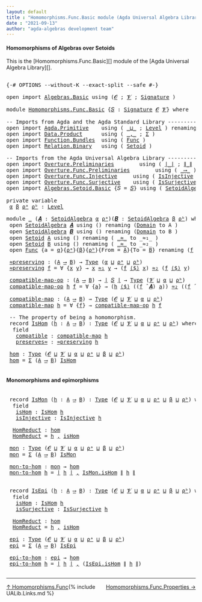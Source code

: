 ```yaml
---
layout: default
title : "Homomorphisms.Func.Basic module (Agda Universal Algebra Library)"
date : "2021-09-13"
author: "agda-algebras development team"
---
```


#### <a id="homomorphisms-of-algebras-over-setoids">Homomorphisms of Algebras over Setoids</a>

This is the [Homomorphisms.Func.Basic][] module of the [Agda Universal Algebra Library][].

<pre class="Agda">

<a id="364" class="Symbol">{-#</a> <a id="368" class="Keyword">OPTIONS</a> <a id="376" class="Pragma">--without-K</a> <a id="388" class="Pragma">--exact-split</a> <a id="402" class="Pragma">--safe</a> <a id="409" class="Symbol">#-}</a>

<a id="414" class="Keyword">open</a> <a id="419" class="Keyword">import</a> <a id="426" href="Algebras.Basic.html" class="Module">Algebras.Basic</a> <a id="441" class="Keyword">using</a> <a id="447" class="Symbol">(</a><a id="448" href="Algebras.Basic.html#1130" class="Generalizable">𝓞</a> <a id="450" class="Symbol">;</a> <a id="452" href="Algebras.Basic.html#1132" class="Generalizable">𝓥</a> <a id="454" class="Symbol">;</a> <a id="456" href="Algebras.Basic.html#3858" class="Function">Signature</a> <a id="466" class="Symbol">)</a>

<a id="469" class="Keyword">module</a> <a id="476" href="Homomorphisms.Func.Basic.html" class="Module">Homomorphisms.Func.Basic</a> <a id="501" class="Symbol">{</a><a id="502" href="Homomorphisms.Func.Basic.html#502" class="Bound">𝑆</a> <a id="504" class="Symbol">:</a> <a id="506" href="Algebras.Basic.html#3858" class="Function">Signature</a> <a id="516" href="Algebras.Basic.html#1130" class="Generalizable">𝓞</a> <a id="518" href="Algebras.Basic.html#1132" class="Generalizable">𝓥</a><a id="519" class="Symbol">}</a> <a id="521" class="Keyword">where</a>

<a id="528" class="Comment">-- Imports from Agda and the Agda Standard Library ------------------------------</a>
<a id="610" class="Keyword">open</a> <a id="615" class="Keyword">import</a> <a id="622" href="Agda.Primitive.html" class="Module">Agda.Primitive</a>    <a id="640" class="Keyword">using</a> <a id="646" class="Symbol">(</a> <a id="648" href="Agda.Primitive.html#810" class="Primitive Operator">_⊔_</a> <a id="652" class="Symbol">;</a> <a id="654" href="Agda.Primitive.html#597" class="Postulate">Level</a> <a id="660" class="Symbol">)</a> <a id="662" class="Keyword">renaming</a> <a id="671" class="Symbol">(</a> <a id="673" href="Agda.Primitive.html#326" class="Primitive">Set</a> <a id="677" class="Symbol">to</a> <a id="680" class="Primitive">Type</a> <a id="685" class="Symbol">)</a>
<a id="687" class="Keyword">open</a> <a id="692" class="Keyword">import</a> <a id="699" href="Data.Product.html" class="Module">Data.Product</a>      <a id="717" class="Keyword">using</a> <a id="723" class="Symbol">(</a> <a id="725" href="Agda.Builtin.Sigma.html#236" class="InductiveConstructor Operator">_,_</a> <a id="729" class="Symbol">;</a> <a id="731" href="Agda.Builtin.Sigma.html#166" class="Record">Σ</a> <a id="733" class="Symbol">)</a>
<a id="735" class="Keyword">open</a> <a id="740" class="Keyword">import</a> <a id="747" href="Function.Bundles.html" class="Module">Function.Bundles</a>  <a id="765" class="Keyword">using</a> <a id="771" class="Symbol">(</a> <a id="773" href="Function.Bundles.html#1868" class="Record">Func</a> <a id="778" class="Symbol">)</a>
<a id="780" class="Keyword">open</a> <a id="785" class="Keyword">import</a> <a id="792" href="Relation.Binary.html" class="Module">Relation.Binary</a>   <a id="810" class="Keyword">using</a> <a id="816" class="Symbol">(</a> <a id="818" href="Relation.Binary.Bundles.html#1009" class="Record">Setoid</a> <a id="825" class="Symbol">)</a>

<a id="828" class="Comment">-- Imports from the Agda Universal Algebra Library ---------------------------</a>
<a id="907" class="Keyword">open</a> <a id="912" class="Keyword">import</a> <a id="919" href="Overture.Preliminaries.html" class="Module">Overture.Preliminaries</a>        <a id="949" class="Keyword">using</a> <a id="955" class="Symbol">(</a> <a id="957" href="Overture.Preliminaries.html#4383" class="Function Operator">∣_∣</a> <a id="961" class="Symbol">;</a> <a id="963" href="Overture.Preliminaries.html#4421" class="Function Operator">∥_∥</a> <a id="967" class="Symbol">)</a>
<a id="969" class="Keyword">open</a> <a id="974" class="Keyword">import</a> <a id="981" href="Overture.Func.Preliminaries.html" class="Module">Overture.Func.Preliminaries</a>        <a id="1016" class="Keyword">using</a> <a id="1022" class="Symbol">(</a> <a id="1024" href="Overture.Func.Preliminaries.html#803" class="Function Operator">_⟶_</a> <a id="1028" class="Symbol">)</a>
<a id="1030" class="Keyword">open</a> <a id="1035" class="Keyword">import</a> <a id="1042" href="Overture.Func.Injective.html" class="Module">Overture.Func.Injective</a>     <a id="1070" class="Keyword">using</a> <a id="1076" class="Symbol">(</a> <a id="1078" href="Overture.Func.Injective.html#1904" class="Function">IsInjective</a> <a id="1090" class="Symbol">)</a>
<a id="1092" class="Keyword">open</a> <a id="1097" class="Keyword">import</a> <a id="1104" href="Overture.Func.Surjective.html" class="Module">Overture.Func.Surjective</a>    <a id="1132" class="Keyword">using</a> <a id="1138" class="Symbol">(</a> <a id="1140" href="Overture.Func.Surjective.html#1783" class="Function">IsSurjective</a> <a id="1153" class="Symbol">)</a>
<a id="1155" class="Keyword">open</a> <a id="1160" class="Keyword">import</a> <a id="1167" href="Algebras.Setoid.Basic.html" class="Module">Algebras.Setoid.Basic</a> <a id="1189" class="Symbol">{</a><a id="1190" class="Argument">𝑆</a> <a id="1192" class="Symbol">=</a> <a id="1194" href="Homomorphisms.Func.Basic.html#502" class="Bound">𝑆</a><a id="1195" class="Symbol">}</a> <a id="1197" class="Keyword">using</a> <a id="1203" class="Symbol">(</a> <a id="1205" href="Algebras.Setoid.Basic.html#3313" class="Record">SetoidAlgebra</a> <a id="1219" class="Symbol">;</a> <a id="1221" href="Algebras.Setoid.Basic.html#4709" class="Function Operator">_̂_</a> <a id="1225" class="Symbol">)</a>

<a id="1228" class="Keyword">private</a> <a id="1236" class="Keyword">variable</a>
 <a id="1246" href="Homomorphisms.Func.Basic.html#1246" class="Generalizable">α</a> <a id="1248" href="Homomorphisms.Func.Basic.html#1248" class="Generalizable">β</a> <a id="1250" href="Homomorphisms.Func.Basic.html#1250" class="Generalizable">ρᵃ</a> <a id="1253" href="Homomorphisms.Func.Basic.html#1253" class="Generalizable">ρᵇ</a> <a id="1256" class="Symbol">:</a> <a id="1258" href="Agda.Primitive.html#597" class="Postulate">Level</a>

<a id="1265" class="Keyword">module</a> <a id="1272" href="Homomorphisms.Func.Basic.html#1272" class="Module">_</a> <a id="1274" class="Symbol">(</a><a id="1275" href="Homomorphisms.Func.Basic.html#1275" class="Bound">𝑨</a> <a id="1277" class="Symbol">:</a> <a id="1279" href="Algebras.Setoid.Basic.html#3313" class="Record">SetoidAlgebra</a> <a id="1293" href="Homomorphisms.Func.Basic.html#1246" class="Generalizable">α</a> <a id="1295" href="Homomorphisms.Func.Basic.html#1250" class="Generalizable">ρᵃ</a><a id="1297" class="Symbol">)(</a><a id="1299" href="Homomorphisms.Func.Basic.html#1299" class="Bound">𝑩</a> <a id="1301" class="Symbol">:</a> <a id="1303" href="Algebras.Setoid.Basic.html#3313" class="Record">SetoidAlgebra</a> <a id="1317" href="Homomorphisms.Func.Basic.html#1248" class="Generalizable">β</a> <a id="1319" href="Homomorphisms.Func.Basic.html#1253" class="Generalizable">ρᵇ</a><a id="1321" class="Symbol">)</a> <a id="1323" class="Keyword">where</a>
 <a id="1330" class="Keyword">open</a> <a id="1335" href="Algebras.Setoid.Basic.html#3313" class="Module">SetoidAlgebra</a> <a id="1349" href="Homomorphisms.Func.Basic.html#1275" class="Bound">𝑨</a> <a id="1351" class="Keyword">using</a> <a id="1357" class="Symbol">()</a> <a id="1360" class="Keyword">renaming</a> <a id="1369" class="Symbol">(</a><a id="1370" href="Algebras.Setoid.Basic.html#3376" class="Field">Domain</a> <a id="1377" class="Symbol">to</a> <a id="1380" class="Field">A</a> <a id="1382" class="Symbol">)</a>
 <a id="1385" class="Keyword">open</a> <a id="1390" href="Algebras.Setoid.Basic.html#3313" class="Module">SetoidAlgebra</a> <a id="1404" href="Homomorphisms.Func.Basic.html#1299" class="Bound">𝑩</a> <a id="1406" class="Keyword">using</a> <a id="1412" class="Symbol">()</a> <a id="1415" class="Keyword">renaming</a> <a id="1424" class="Symbol">(</a><a id="1425" href="Algebras.Setoid.Basic.html#3376" class="Field">Domain</a> <a id="1432" class="Symbol">to</a> <a id="1435" class="Field">B</a> <a id="1437" class="Symbol">)</a>
 <a id="1440" class="Keyword">open</a> <a id="1445" href="Relation.Binary.Bundles.html#1009" class="Module">Setoid</a> <a id="1452" href="Homomorphisms.Func.Basic.html#1380" class="Function">A</a> <a id="1454" class="Keyword">using</a> <a id="1460" class="Symbol">()</a> <a id="1463" class="Keyword">renaming</a> <a id="1472" class="Symbol">(</a> <a id="1474" href="Relation.Binary.Bundles.html#1098" class="Field Operator">_≈_</a> <a id="1478" class="Symbol">to</a> <a id="1481" class="Field Operator">_≈₁_</a> <a id="1486" class="Symbol">)</a>
 <a id="1489" class="Keyword">open</a> <a id="1494" href="Relation.Binary.Bundles.html#1009" class="Module">Setoid</a> <a id="1501" href="Homomorphisms.Func.Basic.html#1435" class="Field">B</a> <a id="1503" class="Keyword">using</a> <a id="1509" class="Symbol">()</a> <a id="1512" class="Keyword">renaming</a> <a id="1521" class="Symbol">(</a> <a id="1523" href="Relation.Binary.Bundles.html#1098" class="Field Operator">_≈_</a> <a id="1527" class="Symbol">to</a> <a id="1530" class="Field Operator">_≈₂_</a> <a id="1535" class="Symbol">)</a>
 <a id="1538" class="Keyword">open</a> <a id="1543" href="Function.Bundles.html#1868" class="Module">Func</a> <a id="1548" class="Symbol">{</a><a id="1549" class="Argument">a</a> <a id="1551" class="Symbol">=</a> <a id="1553" href="Homomorphisms.Func.Basic.html#1293" class="Bound">α</a><a id="1554" class="Symbol">}{</a><a id="1556" href="Homomorphisms.Func.Basic.html#1295" class="Bound">ρᵃ</a><a id="1558" class="Symbol">}{</a><a id="1560" href="Homomorphisms.Func.Basic.html#1317" class="Bound">β</a><a id="1561" class="Symbol">}{</a><a id="1563" href="Homomorphisms.Func.Basic.html#1319" class="Bound">ρᵇ</a><a id="1565" class="Symbol">}{</a><a id="1567" class="Argument">From</a> <a id="1572" class="Symbol">=</a> <a id="1574" href="Homomorphisms.Func.Basic.html#1380" class="Function">A</a><a id="1575" class="Symbol">}{</a><a id="1577" class="Argument">To</a> <a id="1580" class="Symbol">=</a> <a id="1582" href="Homomorphisms.Func.Basic.html#1435" class="Field">B</a><a id="1583" class="Symbol">}</a> <a id="1585" class="Keyword">renaming</a> <a id="1594" class="Symbol">(</a><a id="1595" href="Function.Bundles.html#1919" class="Field">f</a> <a id="1597" class="Symbol">to</a> <a id="1600" class="Field">_⟨$⟩_</a> <a id="1606" class="Symbol">)</a>

 <a id="1610" href="Homomorphisms.Func.Basic.html#1610" class="Function">≈preserving</a> <a id="1622" class="Symbol">:</a> <a id="1624" class="Symbol">(</a><a id="1625" href="Homomorphisms.Func.Basic.html#1380" class="Function">A</a> <a id="1627" href="Overture.Func.Preliminaries.html#803" class="Function Operator">⟶</a> <a id="1629" href="Homomorphisms.Func.Basic.html#1435" class="Field">B</a><a id="1630" class="Symbol">)</a> <a id="1632" class="Symbol">→</a> <a id="1634" href="Homomorphisms.Func.Basic.html#680" class="Primitive">Type</a> <a id="1639" class="Symbol">(</a><a id="1640" href="Homomorphisms.Func.Basic.html#1293" class="Bound">α</a> <a id="1642" href="Agda.Primitive.html#810" class="Primitive Operator">⊔</a> <a id="1644" href="Homomorphisms.Func.Basic.html#1295" class="Bound">ρᵃ</a> <a id="1647" href="Agda.Primitive.html#810" class="Primitive Operator">⊔</a> <a id="1649" href="Homomorphisms.Func.Basic.html#1319" class="Bound">ρᵇ</a><a id="1651" class="Symbol">)</a>
 <a id="1654" href="Homomorphisms.Func.Basic.html#1610" class="Function">≈preserving</a> <a id="1666" href="Homomorphisms.Func.Basic.html#1666" class="Bound">f</a> <a id="1668" class="Symbol">=</a> <a id="1670" class="Symbol">∀</a> <a id="1672" class="Symbol">{</a><a id="1673" href="Homomorphisms.Func.Basic.html#1673" class="Bound">x</a> <a id="1675" href="Homomorphisms.Func.Basic.html#1675" class="Bound">y</a><a id="1676" class="Symbol">}</a> <a id="1678" class="Symbol">→</a> <a id="1680" href="Homomorphisms.Func.Basic.html#1673" class="Bound">x</a> <a id="1682" href="Homomorphisms.Func.Basic.html#1481" class="Function Operator">≈₁</a> <a id="1685" href="Homomorphisms.Func.Basic.html#1675" class="Bound">y</a> <a id="1687" class="Symbol">→</a> <a id="1689" class="Symbol">(</a><a id="1690" href="Homomorphisms.Func.Basic.html#1666" class="Bound">f</a> <a id="1692" href="Homomorphisms.Func.Basic.html#1600" class="Field Operator">⟨$⟩</a> <a id="1696" href="Homomorphisms.Func.Basic.html#1673" class="Bound">x</a><a id="1697" class="Symbol">)</a> <a id="1699" href="Homomorphisms.Func.Basic.html#1530" class="Function Operator">≈₂</a> <a id="1702" class="Symbol">(</a><a id="1703" href="Homomorphisms.Func.Basic.html#1666" class="Bound">f</a> <a id="1705" href="Homomorphisms.Func.Basic.html#1600" class="Field Operator">⟨$⟩</a> <a id="1709" href="Homomorphisms.Func.Basic.html#1675" class="Bound">y</a><a id="1710" class="Symbol">)</a>

 <a id="1714" href="Homomorphisms.Func.Basic.html#1714" class="Function">compatible-map-op</a> <a id="1732" class="Symbol">:</a> <a id="1734" class="Symbol">(</a><a id="1735" href="Homomorphisms.Func.Basic.html#1380" class="Function">A</a> <a id="1737" href="Overture.Func.Preliminaries.html#803" class="Function Operator">⟶</a> <a id="1739" href="Homomorphisms.Func.Basic.html#1435" class="Field">B</a><a id="1740" class="Symbol">)</a> <a id="1742" class="Symbol">→</a> <a id="1744" href="Overture.Preliminaries.html#4383" class="Function Operator">∣</a> <a id="1746" href="Homomorphisms.Func.Basic.html#502" class="Bound">𝑆</a> <a id="1748" href="Overture.Preliminaries.html#4383" class="Function Operator">∣</a> <a id="1750" class="Symbol">→</a> <a id="1752" href="Homomorphisms.Func.Basic.html#680" class="Primitive">Type</a> <a id="1757" class="Symbol">(</a><a id="1758" href="Homomorphisms.Func.Basic.html#518" class="Bound">𝓥</a> <a id="1760" href="Agda.Primitive.html#810" class="Primitive Operator">⊔</a> <a id="1762" href="Homomorphisms.Func.Basic.html#1293" class="Bound">α</a> <a id="1764" href="Agda.Primitive.html#810" class="Primitive Operator">⊔</a> <a id="1766" href="Homomorphisms.Func.Basic.html#1319" class="Bound">ρᵇ</a><a id="1768" class="Symbol">)</a>
 <a id="1771" href="Homomorphisms.Func.Basic.html#1714" class="Function">compatible-map-op</a> <a id="1789" href="Homomorphisms.Func.Basic.html#1789" class="Bound">h</a> <a id="1791" href="Homomorphisms.Func.Basic.html#1791" class="Bound">f</a> <a id="1793" class="Symbol">=</a> <a id="1795" class="Symbol">∀</a> <a id="1797" class="Symbol">{</a><a id="1798" href="Homomorphisms.Func.Basic.html#1798" class="Bound">a</a><a id="1799" class="Symbol">}</a> <a id="1801" class="Symbol">→</a> <a id="1803" class="Symbol">(</a><a id="1804" href="Homomorphisms.Func.Basic.html#1789" class="Bound">h</a> <a id="1806" href="Homomorphisms.Func.Basic.html#1600" class="Field Operator">⟨$⟩</a> <a id="1810" class="Symbol">((</a><a id="1812" href="Homomorphisms.Func.Basic.html#1791" class="Bound">f</a> <a id="1814" href="Algebras.Setoid.Basic.html#4709" class="Function Operator">̂</a> <a id="1816" href="Homomorphisms.Func.Basic.html#1275" class="Bound">𝑨</a><a id="1817" class="Symbol">)</a> <a id="1819" href="Homomorphisms.Func.Basic.html#1798" class="Bound">a</a><a id="1820" class="Symbol">))</a> <a id="1823" href="Homomorphisms.Func.Basic.html#1530" class="Function Operator">≈₂</a> <a id="1826" class="Symbol">((</a><a id="1828" href="Homomorphisms.Func.Basic.html#1791" class="Bound">f</a> <a id="1830" href="Algebras.Setoid.Basic.html#4709" class="Function Operator">̂</a> <a id="1832" href="Homomorphisms.Func.Basic.html#1299" class="Bound">𝑩</a><a id="1833" class="Symbol">)</a> <a id="1835" class="Symbol">(λ</a> <a id="1838" href="Homomorphisms.Func.Basic.html#1838" class="Bound">x</a> <a id="1840" class="Symbol">→</a> <a id="1842" class="Symbol">(</a><a id="1843" href="Homomorphisms.Func.Basic.html#1789" class="Bound">h</a> <a id="1845" href="Homomorphisms.Func.Basic.html#1600" class="Field Operator">⟨$⟩</a> <a id="1849" class="Symbol">(</a><a id="1850" href="Homomorphisms.Func.Basic.html#1798" class="Bound">a</a> <a id="1852" href="Homomorphisms.Func.Basic.html#1838" class="Bound">x</a><a id="1853" class="Symbol">))))</a>

 <a id="1860" href="Homomorphisms.Func.Basic.html#1860" class="Function">compatible-map</a> <a id="1875" class="Symbol">:</a> <a id="1877" class="Symbol">(</a><a id="1878" href="Homomorphisms.Func.Basic.html#1380" class="Function">A</a> <a id="1880" href="Overture.Func.Preliminaries.html#803" class="Function Operator">⟶</a> <a id="1882" href="Homomorphisms.Func.Basic.html#1435" class="Field">B</a><a id="1883" class="Symbol">)</a> <a id="1885" class="Symbol">→</a> <a id="1887" href="Homomorphisms.Func.Basic.html#680" class="Primitive">Type</a> <a id="1892" class="Symbol">(</a><a id="1893" href="Homomorphisms.Func.Basic.html#516" class="Bound">𝓞</a> <a id="1895" href="Agda.Primitive.html#810" class="Primitive Operator">⊔</a> <a id="1897" href="Homomorphisms.Func.Basic.html#518" class="Bound">𝓥</a> <a id="1899" href="Agda.Primitive.html#810" class="Primitive Operator">⊔</a> <a id="1901" href="Homomorphisms.Func.Basic.html#1293" class="Bound">α</a> <a id="1903" href="Agda.Primitive.html#810" class="Primitive Operator">⊔</a> <a id="1905" href="Homomorphisms.Func.Basic.html#1319" class="Bound">ρᵇ</a><a id="1907" class="Symbol">)</a>
 <a id="1910" href="Homomorphisms.Func.Basic.html#1860" class="Function">compatible-map</a> <a id="1925" href="Homomorphisms.Func.Basic.html#1925" class="Bound">h</a> <a id="1927" class="Symbol">=</a> <a id="1929" class="Symbol">∀</a> <a id="1931" class="Symbol">{</a><a id="1932" href="Homomorphisms.Func.Basic.html#1932" class="Bound">f</a><a id="1933" class="Symbol">}</a> <a id="1935" class="Symbol">→</a> <a id="1937" href="Homomorphisms.Func.Basic.html#1714" class="Function">compatible-map-op</a> <a id="1955" href="Homomorphisms.Func.Basic.html#1925" class="Bound">h</a> <a id="1957" href="Homomorphisms.Func.Basic.html#1932" class="Bound">f</a>

 <a id="1961" class="Comment">-- The property of being a homomorphism.</a>
 <a id="2003" class="Keyword">record</a> <a id="2010" href="Homomorphisms.Func.Basic.html#2010" class="Record">IsHom</a> <a id="2016" class="Symbol">(</a><a id="2017" href="Homomorphisms.Func.Basic.html#2017" class="Bound">h</a> <a id="2019" class="Symbol">:</a> <a id="2021" href="Homomorphisms.Func.Basic.html#1380" class="Function">A</a> <a id="2023" href="Overture.Func.Preliminaries.html#803" class="Function Operator">⟶</a> <a id="2025" href="Homomorphisms.Func.Basic.html#1435" class="Field">B</a><a id="2026" class="Symbol">)</a> <a id="2028" class="Symbol">:</a> <a id="2030" href="Homomorphisms.Func.Basic.html#680" class="Primitive">Type</a> <a id="2035" class="Symbol">(</a><a id="2036" href="Homomorphisms.Func.Basic.html#516" class="Bound">𝓞</a> <a id="2038" href="Agda.Primitive.html#810" class="Primitive Operator">⊔</a> <a id="2040" href="Homomorphisms.Func.Basic.html#518" class="Bound">𝓥</a> <a id="2042" href="Agda.Primitive.html#810" class="Primitive Operator">⊔</a> <a id="2044" href="Homomorphisms.Func.Basic.html#1293" class="Bound">α</a> <a id="2046" href="Agda.Primitive.html#810" class="Primitive Operator">⊔</a> <a id="2048" href="Homomorphisms.Func.Basic.html#1295" class="Bound">ρᵃ</a> <a id="2051" href="Agda.Primitive.html#810" class="Primitive Operator">⊔</a> <a id="2053" href="Homomorphisms.Func.Basic.html#1319" class="Bound">ρᵇ</a><a id="2055" class="Symbol">)</a> <a id="2057" class="Keyword">where</a>
  <a id="2065" class="Keyword">field</a>
   <a id="2074" href="Homomorphisms.Func.Basic.html#2074" class="Field">compatible</a> <a id="2085" class="Symbol">:</a> <a id="2087" href="Homomorphisms.Func.Basic.html#1860" class="Function">compatible-map</a> <a id="2102" href="Homomorphisms.Func.Basic.html#2017" class="Bound">h</a>
   <a id="2107" href="Homomorphisms.Func.Basic.html#2107" class="Field">preserves≈</a> <a id="2118" class="Symbol">:</a> <a id="2120" href="Homomorphisms.Func.Basic.html#1610" class="Function">≈preserving</a> <a id="2132" href="Homomorphisms.Func.Basic.html#2017" class="Bound">h</a>

 <a id="2136" href="Homomorphisms.Func.Basic.html#2136" class="Function">hom</a> <a id="2140" class="Symbol">:</a> <a id="2142" href="Homomorphisms.Func.Basic.html#680" class="Primitive">Type</a> <a id="2147" class="Symbol">(</a><a id="2148" href="Homomorphisms.Func.Basic.html#516" class="Bound">𝓞</a> <a id="2150" href="Agda.Primitive.html#810" class="Primitive Operator">⊔</a> <a id="2152" href="Homomorphisms.Func.Basic.html#518" class="Bound">𝓥</a> <a id="2154" href="Agda.Primitive.html#810" class="Primitive Operator">⊔</a> <a id="2156" href="Homomorphisms.Func.Basic.html#1293" class="Bound">α</a> <a id="2158" href="Agda.Primitive.html#810" class="Primitive Operator">⊔</a> <a id="2160" href="Homomorphisms.Func.Basic.html#1295" class="Bound">ρᵃ</a> <a id="2163" href="Agda.Primitive.html#810" class="Primitive Operator">⊔</a> <a id="2165" href="Homomorphisms.Func.Basic.html#1317" class="Bound">β</a> <a id="2167" href="Agda.Primitive.html#810" class="Primitive Operator">⊔</a> <a id="2169" href="Homomorphisms.Func.Basic.html#1319" class="Bound">ρᵇ</a><a id="2171" class="Symbol">)</a>
 <a id="2174" href="Homomorphisms.Func.Basic.html#2136" class="Function">hom</a> <a id="2178" class="Symbol">=</a> <a id="2180" href="Agda.Builtin.Sigma.html#166" class="Record">Σ</a> <a id="2182" class="Symbol">(</a><a id="2183" href="Homomorphisms.Func.Basic.html#1380" class="Function">A</a> <a id="2185" href="Overture.Func.Preliminaries.html#803" class="Function Operator">⟶</a> <a id="2187" href="Homomorphisms.Func.Basic.html#1435" class="Field">B</a><a id="2188" class="Symbol">)</a> <a id="2190" href="Homomorphisms.Func.Basic.html#2010" class="Record">IsHom</a>

</pre>


#### <a id="monomorphisms-and-epimorphisms">Monomorphisms and epimorphisms</a>

<pre class="Agda">

 <a id="2305" class="Keyword">record</a> <a id="2312" href="Homomorphisms.Func.Basic.html#2312" class="Record">IsMon</a> <a id="2318" class="Symbol">(</a><a id="2319" href="Homomorphisms.Func.Basic.html#2319" class="Bound">h</a> <a id="2321" class="Symbol">:</a> <a id="2323" href="Homomorphisms.Func.Basic.html#1380" class="Function">A</a> <a id="2325" href="Overture.Func.Preliminaries.html#803" class="Function Operator">⟶</a> <a id="2327" href="Homomorphisms.Func.Basic.html#1435" class="Field">B</a><a id="2328" class="Symbol">)</a> <a id="2330" class="Symbol">:</a> <a id="2332" href="Homomorphisms.Func.Basic.html#680" class="Primitive">Type</a> <a id="2337" class="Symbol">(</a><a id="2338" href="Homomorphisms.Func.Basic.html#516" class="Bound">𝓞</a> <a id="2340" href="Agda.Primitive.html#810" class="Primitive Operator">⊔</a> <a id="2342" href="Homomorphisms.Func.Basic.html#518" class="Bound">𝓥</a> <a id="2344" href="Agda.Primitive.html#810" class="Primitive Operator">⊔</a> <a id="2346" href="Homomorphisms.Func.Basic.html#1293" class="Bound">α</a> <a id="2348" href="Agda.Primitive.html#810" class="Primitive Operator">⊔</a> <a id="2350" href="Homomorphisms.Func.Basic.html#1295" class="Bound">ρᵃ</a> <a id="2353" href="Agda.Primitive.html#810" class="Primitive Operator">⊔</a> <a id="2355" href="Homomorphisms.Func.Basic.html#1317" class="Bound">β</a> <a id="2357" href="Agda.Primitive.html#810" class="Primitive Operator">⊔</a> <a id="2359" href="Homomorphisms.Func.Basic.html#1319" class="Bound">ρᵇ</a><a id="2361" class="Symbol">)</a> <a id="2363" class="Keyword">where</a>
  <a id="2371" class="Keyword">field</a>
   <a id="2380" href="Homomorphisms.Func.Basic.html#2380" class="Field">isHom</a> <a id="2386" class="Symbol">:</a> <a id="2388" href="Homomorphisms.Func.Basic.html#2010" class="Record">IsHom</a> <a id="2394" href="Homomorphisms.Func.Basic.html#2319" class="Bound">h</a>
   <a id="2399" href="Homomorphisms.Func.Basic.html#2399" class="Field">isInjective</a> <a id="2411" class="Symbol">:</a> <a id="2413" href="Overture.Func.Injective.html#1904" class="Function">IsInjective</a> <a id="2425" href="Homomorphisms.Func.Basic.html#2319" class="Bound">h</a>

  <a id="2430" href="Homomorphisms.Func.Basic.html#2430" class="Function">HomReduct</a> <a id="2440" class="Symbol">:</a> <a id="2442" href="Homomorphisms.Func.Basic.html#2136" class="Function">hom</a>
  <a id="2448" href="Homomorphisms.Func.Basic.html#2430" class="Function">HomReduct</a> <a id="2458" class="Symbol">=</a> <a id="2460" href="Homomorphisms.Func.Basic.html#2319" class="Bound">h</a> <a id="2462" href="Agda.Builtin.Sigma.html#236" class="InductiveConstructor Operator">,</a> <a id="2464" href="Homomorphisms.Func.Basic.html#2380" class="Field">isHom</a>

 <a id="2472" href="Homomorphisms.Func.Basic.html#2472" class="Function">mon</a> <a id="2476" class="Symbol">:</a> <a id="2478" href="Homomorphisms.Func.Basic.html#680" class="Primitive">Type</a> <a id="2483" class="Symbol">(</a><a id="2484" href="Homomorphisms.Func.Basic.html#516" class="Bound">𝓞</a> <a id="2486" href="Agda.Primitive.html#810" class="Primitive Operator">⊔</a> <a id="2488" href="Homomorphisms.Func.Basic.html#518" class="Bound">𝓥</a> <a id="2490" href="Agda.Primitive.html#810" class="Primitive Operator">⊔</a> <a id="2492" href="Homomorphisms.Func.Basic.html#1293" class="Bound">α</a> <a id="2494" href="Agda.Primitive.html#810" class="Primitive Operator">⊔</a> <a id="2496" href="Homomorphisms.Func.Basic.html#1295" class="Bound">ρᵃ</a> <a id="2499" href="Agda.Primitive.html#810" class="Primitive Operator">⊔</a> <a id="2501" href="Homomorphisms.Func.Basic.html#1317" class="Bound">β</a> <a id="2503" href="Agda.Primitive.html#810" class="Primitive Operator">⊔</a> <a id="2505" href="Homomorphisms.Func.Basic.html#1319" class="Bound">ρᵇ</a><a id="2507" class="Symbol">)</a>
 <a id="2510" href="Homomorphisms.Func.Basic.html#2472" class="Function">mon</a> <a id="2514" class="Symbol">=</a> <a id="2516" href="Agda.Builtin.Sigma.html#166" class="Record">Σ</a> <a id="2518" class="Symbol">(</a><a id="2519" href="Homomorphisms.Func.Basic.html#1380" class="Function">A</a> <a id="2521" href="Overture.Func.Preliminaries.html#803" class="Function Operator">⟶</a> <a id="2523" href="Homomorphisms.Func.Basic.html#1435" class="Field">B</a><a id="2524" class="Symbol">)</a> <a id="2526" href="Homomorphisms.Func.Basic.html#2312" class="Record">IsMon</a>

 <a id="2534" href="Homomorphisms.Func.Basic.html#2534" class="Function">mon-to-hom</a> <a id="2545" class="Symbol">:</a> <a id="2547" href="Homomorphisms.Func.Basic.html#2472" class="Function">mon</a> <a id="2551" class="Symbol">→</a> <a id="2553" href="Homomorphisms.Func.Basic.html#2136" class="Function">hom</a>
 <a id="2558" href="Homomorphisms.Func.Basic.html#2534" class="Function">mon-to-hom</a> <a id="2569" href="Homomorphisms.Func.Basic.html#2569" class="Bound">h</a> <a id="2571" class="Symbol">=</a> <a id="2573" href="Overture.Preliminaries.html#4383" class="Function Operator">∣</a> <a id="2575" href="Homomorphisms.Func.Basic.html#2569" class="Bound">h</a> <a id="2577" href="Overture.Preliminaries.html#4383" class="Function Operator">∣</a> <a id="2579" href="Agda.Builtin.Sigma.html#236" class="InductiveConstructor Operator">,</a> <a id="2581" href="Homomorphisms.Func.Basic.html#2380" class="Field">IsMon.isHom</a> <a id="2593" href="Overture.Preliminaries.html#4421" class="Function Operator">∥</a> <a id="2595" href="Homomorphisms.Func.Basic.html#2569" class="Bound">h</a> <a id="2597" href="Overture.Preliminaries.html#4421" class="Function Operator">∥</a>


 <a id="2602" class="Keyword">record</a> <a id="2609" href="Homomorphisms.Func.Basic.html#2609" class="Record">IsEpi</a> <a id="2615" class="Symbol">(</a><a id="2616" href="Homomorphisms.Func.Basic.html#2616" class="Bound">h</a> <a id="2618" class="Symbol">:</a> <a id="2620" href="Homomorphisms.Func.Basic.html#1380" class="Function">A</a> <a id="2622" href="Overture.Func.Preliminaries.html#803" class="Function Operator">⟶</a> <a id="2624" href="Homomorphisms.Func.Basic.html#1435" class="Field">B</a><a id="2625" class="Symbol">)</a> <a id="2627" class="Symbol">:</a> <a id="2629" href="Homomorphisms.Func.Basic.html#680" class="Primitive">Type</a> <a id="2634" class="Symbol">(</a><a id="2635" href="Homomorphisms.Func.Basic.html#516" class="Bound">𝓞</a> <a id="2637" href="Agda.Primitive.html#810" class="Primitive Operator">⊔</a> <a id="2639" href="Homomorphisms.Func.Basic.html#518" class="Bound">𝓥</a> <a id="2641" href="Agda.Primitive.html#810" class="Primitive Operator">⊔</a> <a id="2643" href="Homomorphisms.Func.Basic.html#1293" class="Bound">α</a> <a id="2645" href="Agda.Primitive.html#810" class="Primitive Operator">⊔</a> <a id="2647" href="Homomorphisms.Func.Basic.html#1295" class="Bound">ρᵃ</a> <a id="2650" href="Agda.Primitive.html#810" class="Primitive Operator">⊔</a> <a id="2652" href="Homomorphisms.Func.Basic.html#1317" class="Bound">β</a> <a id="2654" href="Agda.Primitive.html#810" class="Primitive Operator">⊔</a> <a id="2656" href="Homomorphisms.Func.Basic.html#1319" class="Bound">ρᵇ</a><a id="2658" class="Symbol">)</a> <a id="2660" class="Keyword">where</a>
  <a id="2668" class="Keyword">field</a>
   <a id="2677" href="Homomorphisms.Func.Basic.html#2677" class="Field">isHom</a> <a id="2683" class="Symbol">:</a> <a id="2685" href="Homomorphisms.Func.Basic.html#2010" class="Record">IsHom</a> <a id="2691" href="Homomorphisms.Func.Basic.html#2616" class="Bound">h</a>
   <a id="2696" href="Homomorphisms.Func.Basic.html#2696" class="Field">isSurjective</a> <a id="2709" class="Symbol">:</a> <a id="2711" href="Overture.Func.Surjective.html#1783" class="Function">IsSurjective</a> <a id="2724" href="Homomorphisms.Func.Basic.html#2616" class="Bound">h</a>

  <a id="2729" href="Homomorphisms.Func.Basic.html#2729" class="Function">HomReduct</a> <a id="2739" class="Symbol">:</a> <a id="2741" href="Homomorphisms.Func.Basic.html#2136" class="Function">hom</a>
  <a id="2747" href="Homomorphisms.Func.Basic.html#2729" class="Function">HomReduct</a> <a id="2757" class="Symbol">=</a> <a id="2759" href="Homomorphisms.Func.Basic.html#2616" class="Bound">h</a> <a id="2761" href="Agda.Builtin.Sigma.html#236" class="InductiveConstructor Operator">,</a> <a id="2763" href="Homomorphisms.Func.Basic.html#2677" class="Field">isHom</a>

 <a id="2771" href="Homomorphisms.Func.Basic.html#2771" class="Function">epi</a> <a id="2775" class="Symbol">:</a> <a id="2777" href="Homomorphisms.Func.Basic.html#680" class="Primitive">Type</a> <a id="2782" class="Symbol">(</a><a id="2783" href="Homomorphisms.Func.Basic.html#516" class="Bound">𝓞</a> <a id="2785" href="Agda.Primitive.html#810" class="Primitive Operator">⊔</a> <a id="2787" href="Homomorphisms.Func.Basic.html#518" class="Bound">𝓥</a> <a id="2789" href="Agda.Primitive.html#810" class="Primitive Operator">⊔</a> <a id="2791" href="Homomorphisms.Func.Basic.html#1293" class="Bound">α</a> <a id="2793" href="Agda.Primitive.html#810" class="Primitive Operator">⊔</a> <a id="2795" href="Homomorphisms.Func.Basic.html#1295" class="Bound">ρᵃ</a> <a id="2798" href="Agda.Primitive.html#810" class="Primitive Operator">⊔</a> <a id="2800" href="Homomorphisms.Func.Basic.html#1317" class="Bound">β</a> <a id="2802" href="Agda.Primitive.html#810" class="Primitive Operator">⊔</a> <a id="2804" href="Homomorphisms.Func.Basic.html#1319" class="Bound">ρᵇ</a><a id="2806" class="Symbol">)</a>
 <a id="2809" href="Homomorphisms.Func.Basic.html#2771" class="Function">epi</a> <a id="2813" class="Symbol">=</a> <a id="2815" href="Agda.Builtin.Sigma.html#166" class="Record">Σ</a> <a id="2817" class="Symbol">(</a><a id="2818" href="Homomorphisms.Func.Basic.html#1380" class="Function">A</a> <a id="2820" href="Overture.Func.Preliminaries.html#803" class="Function Operator">⟶</a> <a id="2822" href="Homomorphisms.Func.Basic.html#1435" class="Field">B</a><a id="2823" class="Symbol">)</a> <a id="2825" href="Homomorphisms.Func.Basic.html#2609" class="Record">IsEpi</a>

 <a id="2833" href="Homomorphisms.Func.Basic.html#2833" class="Function">epi-to-hom</a> <a id="2844" class="Symbol">:</a> <a id="2846" href="Homomorphisms.Func.Basic.html#2771" class="Function">epi</a> <a id="2850" class="Symbol">→</a> <a id="2852" href="Homomorphisms.Func.Basic.html#2136" class="Function">hom</a>
 <a id="2857" href="Homomorphisms.Func.Basic.html#2833" class="Function">epi-to-hom</a> <a id="2868" href="Homomorphisms.Func.Basic.html#2868" class="Bound">h</a> <a id="2870" class="Symbol">=</a> <a id="2872" href="Overture.Preliminaries.html#4383" class="Function Operator">∣</a> <a id="2874" href="Homomorphisms.Func.Basic.html#2868" class="Bound">h</a> <a id="2876" href="Overture.Preliminaries.html#4383" class="Function Operator">∣</a> <a id="2878" href="Agda.Builtin.Sigma.html#236" class="InductiveConstructor Operator">,</a> <a id="2880" class="Symbol">(</a><a id="2881" href="Homomorphisms.Func.Basic.html#2677" class="Field">IsEpi.isHom</a> <a id="2893" href="Overture.Preliminaries.html#4421" class="Function Operator">∥</a> <a id="2895" href="Homomorphisms.Func.Basic.html#2868" class="Bound">h</a> <a id="2897" href="Overture.Preliminaries.html#4421" class="Function Operator">∥</a><a id="2898" class="Symbol">)</a>

</pre>

--------------------------------

<span style="float:left;">[↑ Homomorphisms.Func](Homomorphisms.Func.html)</span>
<span style="float:right;">[Homomorphisms.Func.Properties →](Homomorphisms.Func.Properties.html)</span>

{% include UALib.Links.md %}


